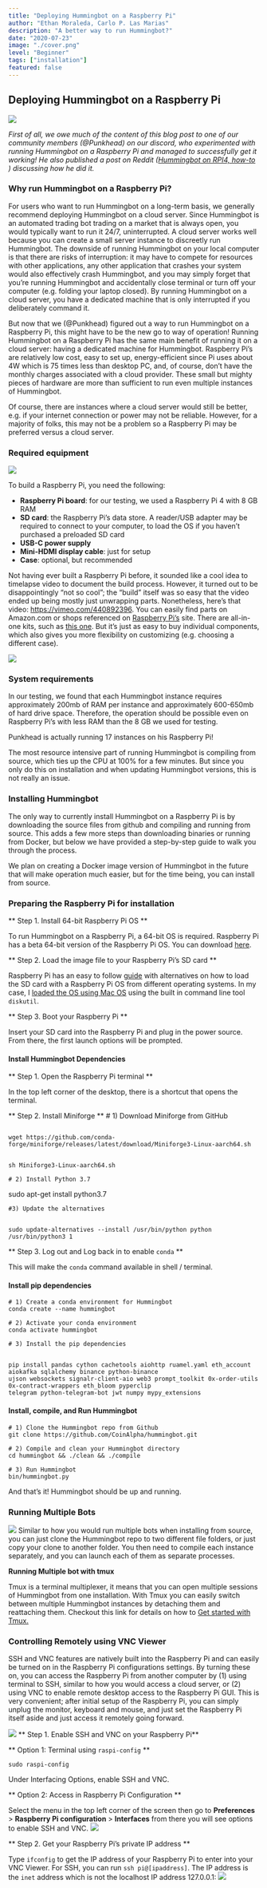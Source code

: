 ```yaml
---
title: "Deploying Hummingbot on a Raspberry Pi"
author: "Ethan Moraleda, Carlo P. Las Marias"
description: "A better way to run Hummingbot?"
date: "2020-07-23"
image: "./cover.png"
level: "Beginner"
tags: ["installation"]
featured: false
---
```


## Deploying Hummingbot on a Raspberry Pi 
![](./hummingbot.JPG)

*First of all, we owe much of the content of this blog post to one of our community members (@Punkhead) on our discord, who experimented with running Hummingbot on a Raspberry Pi and managed to successfully get it working!  He also published a post on Reddit ([Hummingbot on RPI4, how-to
](https://www.reddit.com/r/Hummingbot/comments/h83lhv/hummingbot_on_rpi4_howto/)) discussing how he did it.*
 
### Why run Hummingbot on a Raspberry Pi?
 
For users who want to run Hummingbot on a long-term basis, we generally recommend deploying Hummingbot on a cloud server.  Since Hummingbot is an automated trading bot trading on a market that is always open, you would typically want to run it 24/7, uninterrupted.  A cloud server works well because you can create a small server instance to discreetly run Hummingbot.  The downside of running Hummingbot on your local computer is that there are risks of interruption: it may have to compete for resources with other applications, any other application that crashes your system would also effectively crash Hummingbot, and you may simply forget that you’re running Hummingbot and accidentally close terminal or turn off your computer (e.g. folding your laptop closed).  By running Hummingbot on a cloud server, you have a dedicated machine that is only interrupted if you deliberately command it.
 
But now that we (@Punkhead) figured out a way to run Hummingbot on a Raspberry Pi, this might have to be the new go to way of operation!  Running Hummingbot on a Raspberry Pi has the same main benefit of running it on a cloud server: having a dedicated machine for Hummingbot.  Raspberry Pi’s are relatively low cost, easy to set up, energy-efficient since Pi uses about 4W which is 75 times less than desktop PC, and, of course, don’t have the monthly charges associated with a cloud provider.  These small but mighty pieces of hardware are more than sufficient to run even multiple instances of Hummingbot.

Of course, there are instances where a cloud server would still be better, e.g. if your internet connection or power may not be reliable.  However, for a majority of folks, this may not be a problem so a Raspberry Pi may be preferred versus a cloud server.


### Required equipment
![](./requirement.JPG)
 
To build a Raspberry Pi, you need the following:
* **Raspberry Pi board**: for our testing, we used a Raspberry Pi 4 with 8 GB RAM
* **SD card**: the Raspberry Pi’s data store.  A reader/USB adapter may be required to connect to your computer, to load the OS if you haven’t purchased a preloaded SD card
* **USB-C power supply**
* **Mini-HDMI display cable**: just for setup
* **Case**: optional, but recommended
 
Not having ever built a Raspberry Pi before, it sounded like a cool idea to timelapse video to document the build process.  However, it turned out to be disappointingly “not so cool”; the “build” itself was so easy that the video ended up being mostly just unwrapping parts.  Nonetheless, here’s that video: https://vimeo.com/440892396.
You can easily find parts on Amazon.com or shops referenced on [Raspberry Pi’s](https://www.raspberrypi.org/) site.  There are all-in-one kits, such as [this one](https://www.amazon.com/gp/product/B08956P7LC/).  But it’s just as easy to buy individual components, which also gives you more flexibility on customizing (e.g. choosing a different case).

![](./component.JPG)


### System requirements

In our testing, we found that each Hummingbot instance requires approximately 200mb of RAM per instance and approximately 600-650mb of hard drive space.  Therefore, the operation should be possible even on Raspberry Pi’s with less RAM than the 8 GB we used for testing.
 
Punkhead is actually running 17 instances on his Raspberry Pi!

The most resource intensive part of running Hummingbot is compiling from source, which ties up the CPU at 100% for a few minutes.  But since you only do this on installation and when updating Hummingbot versions, this is not really an issue.


### Installing Hummingbot
The only way to currently install Hummingbot on a Raspberry Pi is by downloading the source files from github and compiling and running from source.  This adds a few more steps than downloading binaries or running from Docker, but below we have provided a step-by-step guide to walk you through the process.

We plan on creating a Docker image version of Hummingbot in the future that will make operation much easier, but for the time being, you can install from source.

### Preparing the Raspberry Pi for installation
** Step 1. Install 64-bit Raspberry Pi OS **

To run Hummingbot on a Raspberry Pi, a 64-bit OS is required. Raspberry Pi has a beta 64-bit version of the Raspberry Pi OS. You can download [here](https://www.raspberrypi.org/forums/viewtopic.php?t=275370).
 
** Step 2. Load the image file to your Raspberry Pi’s SD card **

Raspberry Pi has an easy to follow [guide](https://www.raspberrypi.org/documentation/installation/installing-images/) with alternatives on how to load the SD card with a Raspberry Pi OS from different operating systems.  In my case, I [loaded the OS using Mac OS](https://www.raspberrypi.org/documentation/installation/installing-images/mac.md) using the built in command line tool `diskutil`.

** Step 3. Boot your Raspberry Pi **

Insert your SD card into the Raspberry Pi and plug in the power source. From there, the first launch options will be prompted. 

#### Install Hummingbot Dependencies
** Step 1. Open the Raspberry Pi terminal **

In the top left corner of the desktop, there is a shortcut that opens the terminal.
 
** Step 2.  Install Miniforge **
    # 1) Download Miniforge from GitHub

<p>
<code>
wget https://github.com/conda-forge/miniforge/releases/latest/download/Miniforge3-Linux-aarch64.sh
<br />
sh Miniforge3-Linux-aarch64.sh
</code>
</p>


    # 2) Install Python 3.7 
sudo apt-get install python3.7 
 
    #3) Update the alternatives 
<p>
<code>
sudo update-alternatives --install /usr/bin/python python /usr/bin/python3 1
</code>
</p>


** Step 3. Log out and Log back in to enable `conda` **

This will make the `conda` command available in shell / terminal.

#### Install pip dependencies
```
# 1) Create a conda environment for Hummingbot
conda create --name hummingbot
 
# 2) Activate your conda environment 
conda activate hummingbot

# 3) Install the pip dependencies
```
<p>
<code>
pip install pandas cython cachetools aiohttp ruamel.yaml eth_account aiokafka sqlalchemy binance python-binance
ujson websockets signalr-client-aio web3 prompt_toolkit 0x-order-utils 0x-contract-wrappers eth_bloom pyperclip
telegram python-telegram-bot jwt numpy mypy_extensions 
</code>
</p>

#### Install, compile, and Run Hummingbot
```
# 1) Clone the Hummingbot repo from Github
git clone https://github.com/CoinAlpha/hummingbot.git
 
# 2) Compile and clean your Hummingbot directory
cd hummingbot && ./clean && ./compile 

# 3) Run Hummingbot
bin/hummingbot.py
```
And that’s it!  Hummingbot should be up and running.

 
### Running Multiple Bots

![](./multiple-bot.JPG)
Similar to how you would run multiple bots when installing from source, you can just clone the Hummingbot repo to two different file folders, or just copy your clone to another folder.  You then need to compile each instance separately, and you can launch each of them as separate processes.

**Running Multiple bot with tmux**

Tmux is a terminal multiplexer, it means that you can open multiple sessions of Hummingbot from one installation. With Tmux you can easily switch between multiple Hummingbot instances by detaching them and reattaching them. Checkout this link for details on how to [Get started with Tmux.](https://linuxize.com/post/getting-started-with-tmux/)

### Controlling Remotely using VNC Viewer

SSH and VNC features are natively built into the Raspberry Pi and can easily be turned on in the Raspberry Pi configurations settings.  By turning these on, you can access the Raspberry Pi from another computer by (1) using terminal to SSH, similar to how you would access a cloud server, or (2) using VNC to enable remote desktop access to the Raspberry Pi GUI.  This is very convenient; after initial setup of the Raspberry Pi, you can simply unplug the monitor, keyboard and mouse, and just set the Raspberry Pi itself aside and just access it remotely going forward.

![](./SSH-pi.JPG)
** Step 1. Enable SSH and VNC on your Raspberry Pi**

** Option 1: Terminal using `raspi-config` **
```
sudo raspi-config
```
Under Interfacing Options, enable SSH and VNC.

** Option 2: Access in Raspberry Pi Configuration **

Select the menu in the top left corner of the screen then go to **Preferences** > **Raspberry Pi configuration** > **Interfaces** from there you will see options to enable SSH and VNC.
![](./pi-config.JPG)
 
** Step 2. Get your Raspberry Pi’s private IP address **

Type `ifconfig` to get the IP address of your Raspberry Pi to enter into your VNC Viewer.  For SSH, you can run `ssh pi@[ipaddress]`.  The IP address is the `inet` address which is not the localhost IP address 127.0.0.1:
![](./pi-private-address.JPG)


